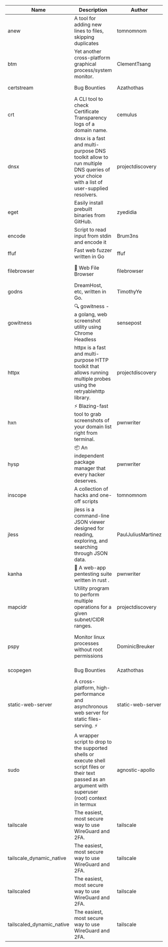 | Name | Description | Author | Repository | Stars | Version | Updated | Size | SHA256SUM | B3SUM | Source | Language | License |
| ---- | ----------- | ------ | ---------- | ----- | ------- | ------- | ---- | --- | ------ | --------|-------- | ------- |
| anew | A tool for adding new lines to files, skipping duplicates | tomnomnom | [https://github.com/tomnomnom/anew](https://github.com/tomnomnom/anew) | 1121 | v0.1.1 | 2022-03-15T22:35:31Z | 1.48 MB | d1054f63493688029629b5ffbffb9ee57ffe912b4169a313784f506ca52c1d9f | b4d7d36fb3df65928832277d958dab767c6c6fad60f5c513551f10a8fc742e55 | https://bin.ajam.dev/arm64_v8a_Android/anew | Go | MIT License |
| btm | Yet another cross-platform graphical process/system monitor. | ClementTsang | [https://github.com/ClementTsang/bottom](https://github.com/ClementTsang/bottom) | 8285 | 0.9.6 | 2023-08-27T01:43:44Z | 3.25 MB | 8524a3fc73a66e51158634e666b590277eed63850a6c724e2d3be92bc907df82 | cc220296db4be3f0968992dbab403efb95063c76f058b618ce3c1c599322ef8f | https://bin.ajam.dev/arm64_v8a_Android/btm | Rust | MIT License |
| certstream |  Bug Bounties | Azathothas | [https://github.com/Azathothas/Arsenal](https://github.com/Azathothas/Arsenal) | 14 | null |  | 4.76 MB | 3e17b37e1bb00490e8df500535a5a861d731bb51d5d6ffc124f7f3d567a4ca4b | a56f0e34858ff2fb1bc3432955bbbc7f4ffa26dfa1242c20adfac3e3914b016f | https://bin.ajam.dev/arm64_v8a_Android/certstream | Shell | null |
| crt | A CLI tool to check Certificate Transparency logs of a domain name. | cemulus | [https://github.com/cemulus/crt](https://github.com/cemulus/crt) | 64 | v0.1.0 | 2022-03-08T21:41:54Z | 4.85 MB | 1c697e119bdb2675db7eedfe80b3db3a99ba590efd8e71d737766b6665f322ac | d7cf990143e21f104020f3f4e99ac5f6ade1dea9b7818b8aa9c3e959903ce70a | https://bin.ajam.dev/arm64_v8a_Android/crt | Go | Apache License 2.0 |
| dnsx | dnsx is a fast and multi-purpose DNS toolkit allow to run multiple DNS queries of your choice with a list of user-supplied resolvers. | projectdiscovery | [https://github.com/projectdiscovery/dnsx](https://github.com/projectdiscovery/dnsx) | 1837 | v1.1.6 | 2023-11-11T19:20:44Z | 26.22 MB | d7c8c6543a83d8d15cd19e0c13fc743fdbdb7521186984107272e3590d65c001 | 9f4ac3a99cf4d21d99206b77bef92d9c2729dc119f2b42dae24b8d3bb95aaf3f | https://bin.ajam.dev/arm64_v8a_Android/dnsx | Go | MIT License |
| eget | Easily install prebuilt binaries from GitHub. | zyedidia | [https://github.com/zyedidia/eget](https://github.com/zyedidia/eget) | 664 | v1.3.3 | 2023-02-22T05:15:46Z | 6.8 MB | e7fd1de679504f9767981ca1d882c10639725e5454d1cdc22e58339bce176549 | bdc0125b3e9744ccaf8440441d1bd7306a9a9cdb298d7a6ef416edeb245bbfa9 | https://bin.ajam.dev/arm64_v8a_Android/eget | Go | MIT License |
| encode | Script to read input from stdin and encode it | Brum3ns | [https://github.com/Brum3ns/encode](https://github.com/Brum3ns/encode) | 18 | null |  | 2.61 MB | 5818e0fe3e80be32d130affdccfb30f142d28c18ee0ea438083df47555936bb7 | 150ff4c17daabd4788aecc20ff00d9a5837b2e16e69f0a64ed4c15dd9ed6022c | https://bin.ajam.dev/arm64_v8a_Android/encode | Go | MIT License |
| ffuf | Fast web fuzzer written in Go | ffuf | [https://github.com/ffuf/ffuf](https://github.com/ffuf/ffuf) | 10838 | v2.1.0 | 2023-09-16T12:23:19Z | 8.58 MB | e98a7e95187e19f6dcef2d668b341e860708568fcc3c54a7df0c052107d9570a | c92d50238778e33be8ab3a6b8f163e96a9f2c0f0d362c8aa5c034480cb5f4874 | https://bin.ajam.dev/arm64_v8a_Android/ffuf | Go | MIT License |
| filebrowser | 📂 Web File Browser | filebrowser | [https://github.com/filebrowser/filebrowser](https://github.com/filebrowser/filebrowser) | 22357 | v2.27.0 | 2024-01-02T14:38:37Z | 13.94 MB | 8eea00083f2d97201fcec12202362da500c2f7f38e3e2fb563b37171090629cd | 6b64cc383414a6842a2351263ea433553ad8b832d559e620d8f23256122dd8eb | https://bin.ajam.dev/arm64_v8a_Android/filebrowser | Go | Apache License 2.0 |
| godns |  DreamHost, etc, written in Go. | TimothyYe | [https://github.com/TimothyYe/godns](https://github.com/TimothyYe/godns) | 1394 | v3.0.5 | 2024-01-05T15:35:43Z | 12.38 MB | 0a70625dffd8c512a149a861bf5c225491655d1767b2dcefa254664d58afd056 | 311e51caabea46be94b66752ed7cae849093477840bf6f5dd80baefe1e1261a1 | https://bin.ajam.dev/arm64_v8a_Android/godns | Go | Apache License 2.0 |
| gowitness | 🔍 gowitness - a golang, web screenshot utility using Chrome Headless | sensepost | [https://github.com/sensepost/gowitness](https://github.com/sensepost/gowitness) | 2543 | 2.5.1 | 2023-10-29T11:11:30Z | 27.22 MB | feca637a4ca6b1b5b3b7bf5ee4fa62849eb97584585f404d8109e3cf0ce38ae3 | 2be6519fb3d66dd142510c3ecc76e01ec98cc44c1995ae1f02067804e80d6ca8 | https://bin.ajam.dev/arm64_v8a_Android/gowitness | Go | GNU General Public License v3.0 |
| httpx | httpx is a fast and multi-purpose HTTP toolkit that allows running multiple probes using the retryablehttp library. | projectdiscovery | [https://github.com/projectdiscovery/httpx](https://github.com/projectdiscovery/httpx) | 6381 | v1.3.8 | 2024-01-15T23:02:18Z | 41.9 MB | 1c16970d32b329b713e56b3f61e9b4d136f788dbfc0527d00bd4e9588d85588b | 998f534499e7fc09d205f473be7ccd0f4cead99470c2d8b44339148223fe701b | https://bin.ajam.dev/arm64_v8a_Android/httpx | Go | MIT License |
| hxn | ⚡ Blazing-fast tool to grab screenshots of your domain list right from terminal. | pwnwriter | [https://github.com/pwnwriter/haylxon](https://github.com/pwnwriter/haylxon) | 352 | v0.1.10 | 2024-01-09T15:11:15Z | 6.23 MB | 91033d9bd34fc2609aa7572c9274bffcbba935e8b738d21901fc08c7dd8b8179 | 669b1d80c5da1cca3c7d32ed49d4221c23406ab5d532821135be48e979e77d50 | https://bin.ajam.dev/arm64_v8a_Android/hxn | Rust | MIT License |
| hysp | 📦 An independent package manager that every hacker deserves. | pwnwriter | [https://github.com/pwnwriter/hysp](https://github.com/pwnwriter/hysp) | 395 | v0.1.2 | 2023-12-13T15:03:18Z | 3.4 MB | d12c428024a335daeacd6b391134318512ee99bca5ae65d01d65fe6c6438d3d2 | 85115b09505d14688674c1902a7bbe4728e54c570f44584a97033ccc886a0188 | https://bin.ajam.dev/arm64_v8a_Android/hysp | Rust | MIT License |
| inscope | A collection of hacks and one-off scripts | tomnomnom | [https://github.com/tomnomnom/hacks](https://github.com/tomnomnom/hacks) | 1989 | null |  | 1.87 MB | 7e64b199e7a2d6bae9485994fe30ef3b5a59f974585c15ac30ee27962d08d3df | 65806ce1f143795bc8c073666ef96121fb7764848be5e54a4f4670d48b01c3de | https://bin.ajam.dev/arm64_v8a_Android/inscope | Go | null |
| jless | jless is a command-line JSON viewer designed for reading, exploring, and searching through JSON data. | PaulJuliusMartinez | [https://github.com/PaulJuliusMartinez/jless](https://github.com/PaulJuliusMartinez/jless) | 4321 | v0.9.0 | 2023-07-17T02:51:34Z | 1.83 MB | f95b2c666fcc770a829cc241b7ad2631bc41258d8afd9a9a0f5115635279098a | e54b6f5027f01876c0d6cff993c6e75a0be33eec0242601e2b969536ee99a627 | https://bin.ajam.dev/arm64_v8a_Android/jless | Rust | MIT License |
| kanha | 🦚 A web-app pentesting suite written in rust . | pwnwriter | [https://github.com/pwnwriter/kanha](https://github.com/pwnwriter/kanha) | 234 | v-v0.1.2 | 2023-10-17T16:42:52Z | 2.91 MB | e98b78edc697919a405311f1b4b317ffe0b6a6917eca32effa3c998529e29e4f | 16f9c9f6e31758be0255755f8066c843702e7c8a92383919b8760a116bfb5aff | https://bin.ajam.dev/arm64_v8a_Android/kanha | Rust | MIT License |
| mapcidr | Utility program to perform multiple operations for a given subnet/CIDR ranges. | projectdiscovery | [https://github.com/projectdiscovery/mapcidr](https://github.com/projectdiscovery/mapcidr) | 879 | v1.1.16 | 2023-11-23T07:59:56Z | 23.4 MB | 97a94572ff4f5fc4f962b2afbefbad88fbffaa2d2b064065209e01178cf547ee | 40d34f00b60be25b8d45c5c193364fdee65549c6bd1489440bcf6d72a53d0624 | https://bin.ajam.dev/arm64_v8a_Android/mapcidr | Go | MIT License |
| pspy | Monitor linux processes without root permissions | DominicBreuker | [https://github.com/DominicBreuker/pspy](https://github.com/DominicBreuker/pspy) | 4340 | v1.2.1 | 2023-01-17T21:10:08Z | 3.65 MB | 29b51149480e647b959029e428b52be96e2697d140682423e5ee42e4e11f5862 | 04b2a2f3aeddbd4a3ac24f646327d1c5dc5cd32ba398c23ebb9e45db9e157f3a | https://bin.ajam.dev/arm64_v8a_Android/pspy | Go | GNU General Public License v3.0 |
| scopegen |  Bug Bounties | Azathothas | [https://github.com/Azathothas/Arsenal](https://github.com/Azathothas/Arsenal) | 14 | null |  | 1.62 MB | 48a20a0ea45230eea57cd39fa76c0ab3a57b90f1d05e1985755aeb572dbff339 | 0b64b2daa3ccea394e83bb845f2a1159d2dfbfddbc8328ef4341b5b4d314a561 | https://bin.ajam.dev/arm64_v8a_Android/scopegen | Shell | null |
| static-web-server | A cross-platform, high-performance and asynchronous web server for static files-serving. ⚡ | static-web-server | [https://github.com/static-web-server/static-web-server](https://github.com/static-web-server/static-web-server) | 987 | v2.24.2 | 2023-12-28T17:38:30Z | 6.76 MB | b91c0be5c541d063ef553aeac152f2c553a22bfd26e1d9da736e4bcd6c3299d5 | b81d7d2f8f24eccd2eb58d3ed59d3fdae47075101c03e692c53ac2b4eb5023f5 | https://bin.ajam.dev/arm64_v8a_Android/static-web-server | Rust | Apache License 2.0 |
| sudo | A wrapper script to drop to the supported shells or execute shell script files or their text passed as an argument with superuser (root) context in termux | agnostic-apollo | [https://github.com/agnostic-apollo/sudo](https://github.com/agnostic-apollo/sudo) | 65 | v0.2.0 | 2021-04-10T21:03:11Z | 250.38 kB | 9e56787b3ca489a9eb9e3a64f54944aa92c728d18576972ef7ef6bb10ca6462c | 261a7ec6cf5ed2fbc82f8128f2583eda7faeb8939b9e08143046f0b046e504ae | https://bin.ajam.dev/arm64_v8a_Android/sudo | Shell | MIT License |
| tailscale | The easiest, most secure way to use WireGuard and 2FA. | tailscale | [https://github.com/tailscale/tailscale](https://github.com/tailscale/tailscale) | 15102 | v1.58.0 | 2024-01-18T21:39:08Z | 10.92 MB | a9c91ac7e8240ca11b72169e07a3c914e7c1479086a38905c8f903452d09dae8 | 5fd66b16ac82a695aac41c7f710f9a9f7946368114021e61968c8164d2770a24 | https://bin.ajam.dev/arm64_v8a_Android/tailscale | Go | BSD 3-Clause New or Revised License |
| tailscale_dynamic_native | The easiest, most secure way to use WireGuard and 2FA. | tailscale | [https://github.com/tailscale/tailscale](https://github.com/tailscale/tailscale) | 15102 | v1.58.0 | 2024-01-18T21:39:08Z | 11.28 MB | 28911f337be748736bb8b46a7ea607ac139748be5747979bccd6fb0657358400 | 11288f62e0daaf1651d7587de0a9c42f7b348aa968f92a8f8623dea4ca5aa9a2 | https://bin.ajam.dev/arm64_v8a_Android/tailscale_dynamic_native | Go | BSD 3-Clause New or Revised License |
| tailscaled | The easiest, most secure way to use WireGuard and 2FA. | tailscale | [https://github.com/tailscale/tailscale](https://github.com/tailscale/tailscale) | 15102 | v1.58.0 | 2024-01-18T21:39:08Z | 20.48 MB | c2d8796ca33a2e2b8ae2218e8950ed548eb336c3f1c7d658a74a3ddf9045b642 | 445c19ff6aa6d77e201f9ff7a5660a2069425dc4547bd7c5085b065672aff85e | https://bin.ajam.dev/arm64_v8a_Android/tailscaled | Go | BSD 3-Clause New or Revised License |
| tailscaled_dynamic_native | The easiest, most secure way to use WireGuard and 2FA. | tailscale | [https://github.com/tailscale/tailscale](https://github.com/tailscale/tailscale) | 15102 | v1.58.0 | 2024-01-18T21:39:08Z | 21.67 MB | 5d87a8c7711acd72693251aeef6febbb5922fef6663d702f8789fcb9d685cf0e | 72456695fd6476260ab6d946b5232f3b73d44a2225aae553ebf9883ea2a4c88f | https://bin.ajam.dev/arm64_v8a_Android/tailscaled_dynamic_native | Go | BSD 3-Clause New or Revised License |
